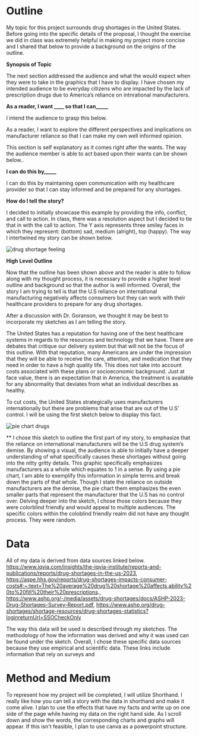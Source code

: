 # Outline

My topic for this project surrounds drug shortages in the United States. Before going into the specific details of the proposal, I thought the exercise we did in class was extremely helpful in making my project more concise and I shared that below to provide a background on the origins of the outline. 

**Synopsis of Topic**

The next section addressed the audience and what the would expect when they were to take in the graphics that I have to display. I have chosen my intended audience to be everyday citizens who are impacted by the lack of prescription drugs due to America’s reliance on intnrational manufacturers. 

**As a reader, I want ____ so that I can_____**

I intend the audience to grasp this below.

As a reader, I want to explore the different perspectives and implications on manufacturer reliance so that I can make my own well informed opinion. 

This section is self explanatory as it comes right after the wants. The way the audience member is able to act based upon their wants can be shown below.. 

**I can do this by_____**

I can do this by maintaining open communication with my healthcare provider so that I can stay informed and be prepared for any shortages. 

**How do I tell the story?**

I decided to initially showcase this example by providing the info, conflict, and call to action. In class, there was a resolution aspect but I decided to tie that in with the call to action. The Y axis represents three smiley faces in which they represent: (bottom) sad, medium (alright), top (happy). The way I intertwined my story can be shown below. 

![drug shortage feeling](https://github.com/Haleena426/Phillips-Haleena-Portfolio/assets/149639567/63b46ca7-b55b-45b1-a2ee-8c5df6744fed)


**High Level Outline**

Now that the outline has been shown above and the reader is able to follow along with my thought process, it is necessary to provide a higher level outline and background so that the author is well informed. Overall, the story I am trying to tell is that the U.S reliance on international manufacturing negatively affects consumers but they can work with their healthcare providers to prepare for any drug shortages. 

After a discussion with Dr. Goranson, we thought it may be best to incorporate my sketches as I am telling the story. 

The United States has a reputation for having one of the best healthcare systems in regards to the resources and technology that we have. There are debates that critique our delivery system but that will not be the focus of this outline. With that reputation, many Americans are under the impression that they will be able to receive the care, attention, and medication that they need in order to have a high quality life. This does not take into account costs associated with these plans or socioeconomic background. Just at face value, there is an expectation that in America, the treatment is available for any abnormality that deviates from what an individual describes as healthy. 

To cut costs, the United States strategically uses manufacturers internationally but there are problems that arise that are out of the U.S’ control. I will be using the first sketch below to display this fact. 


![pie chart drugs](https://github.com/Haleena426/Phillips-Haleena-Portfolio/assets/149639567/31aa6514-e261-4287-aa21-4275ed946803)

** I chose this sketch to outline the first part of my story, to emphasize that the reliance on international manufacturers will be the U.S drug system’s demise. By showing a visual, the audience is able to initially have a deeper understanding of what specifically causes these shortages without going into the nitty gritty details. This graphic specifically emphasizes manufacturers as a whole which equates to 1 in a sense. By using a pie chart, I am able to exemplify this information in simple terms and break down the parts of that whole. Though I state the reliance on outside manufacturers are the demise, the pie chart them emphasizes the even smaller parts that represent the manufacturer that the U.S has no control over. Delving deeper into the sketch, I chose those colors because they were colorblind friendly and would appeal to multiple audiences. The specific colors within the coloblind friendly realm did not have any thought process. They were random. 

# Data 

All of my data is derived from data sources linked below. https://www.iqvia.com/insights/the-iqvia-institute/reports-and-publications/reports/drug-shortages-in-the-us-2023, https://aspe.hhs.gov/reports/drug-shortages-impacts-consumer-costs#:~:text=The%20average%20drug%20shortage%20affects,ability%20to%20fill%20their%20prescriptions., 
https://www.ashp.org/-/media/assets/drug-shortages/docs/ASHP-2023-Drug-Shortages-Survey-Report.pdf, 
https://www.ashp.org/drug-shortages/shortage-resources/drug-shortages-statistics?loginreturnUrl=SSOCheckOnly

The way this data will be used is described through my sketches. The methodology of how the information was derived and why it was used can be found under the sketch. Overall, I chose these specific data sources because they use empirical and scientific data. These links include information that rely on surveys and 

# Method and Medium 

To represent how my project will be completed, I will utilize Shorthand. I really like how you can tell a story with the data in shorthand and make it come alive. I plan to use the effects that have my facts and write up on one side of the page while having my data on the right hand side. As I scroll down and show the words, the corresponding charts and graphs will appear. If this isn't feasible, I plan to use canva as a powerpoint structure. 
